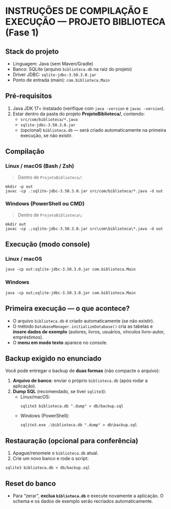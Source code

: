 INSTRUÇÕES DE COMPILAÇÃO E EXECUÇÃO — PROJETO BIBLIOTECA (Fase 1)
=================================================================

Stack do projeto
----------------
- Linguagem: Java (sem Maven/Gradle)
- Banco: SQLite (arquivo `biblioteca.db` na raiz do projeto)
- Driver JDBC: `sqlite-jdbc-3.50.3.0.jar`
- Ponto de entrada (main): `com.biblioteca.Main`

Pré-requisitos
--------------
1) Java JDK 17+ instalado (verifique com `java -version` e `javac -version`).
2) Estar dentro da pasta do projeto **ProjetoBiblioteca/**, contendo:
   - `src/com/biblioteca/*.java`
   - `sqlite-jdbc-3.50.3.0.jar`
   - (opcional) `biblioteca.db` — será criado automaticamente na primeira execução, se não existir.

Compilação
----------
### Linux / macOS (Bash / Zsh)
> Dentro de `ProjetoBiblioteca/`:
```
mkdir -p out
javac -cp .:sqlite-jdbc-3.50.3.0.jar src/com/biblioteca/*.java -d out
```

### Windows (PowerShell ou CMD)
> Dentro de `ProjetoBiblioteca\`:
```
mkdir out
javac -cp .;sqlite-jdbc-3.50.3.0.jar src\com\biblioteca\*.java -d out
```

Execução (modo console)
-----------------------
### Linux / macOS
```
java -cp out:sqlite-jdbc-3.50.3.0.jar com.biblioteca.Main
```

### Windows
```
java -cp out;sqlite-jdbc-3.50.3.0.jar com.biblioteca.Main
```

Primeira execução — o que acontece?
-----------------------------------
- O arquivo `biblioteca.db` é criado automaticamente (se não existir).
- O método `DatabaseManager.initializeDatabase()` cria as tabelas e **insere dados de exemplo** (autores, livros, usuários, vínculos livro-autor, empréstimos).
- O **menu em modo texto** aparece no console.

Backup exigido no enunciado
---------------------------
Você pode entregar o backup de **duas formas** (não compacte o arquivo):
1) **Arquivo de banco**: enviar o próprio `biblioteca.db` (após rodar a aplicação).
2) **Dump SQL** (recomendado, se tiver `sqlite3`):
   - Linux/macOS:
     ```
     sqlite3 biblioteca.db ".dump" > db/backup.sql
     ```
   - Windows (PowerShell):
     ```
     sqlite3.exe .\biblioteca.db ".dump" > db\backup.sql
     ```

Restauração (opcional para conferência)
---------------------------------------
1) Apague/renomeie o `biblioteca.db` atual.
2) Crie um novo banco e rode o script:
```
sqlite3 biblioteca.db < db/backup.sql
```

Reset do banco
--------------
- Para “zerar”, **exclua `biblioteca.db`** e execute novamente a aplicação.
  O schema e os dados de exemplo serão recriados automaticamente.


